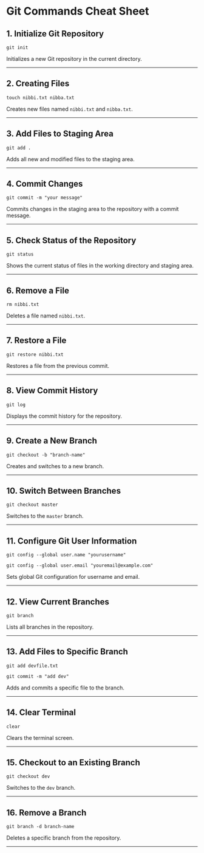 # Git Commands Cheat Sheet

## 1. Initialize Git Repository

`git init`

Initializes a new Git repository in the current directory.

---

## 2. Creating Files

`touch nibbi.txt nibba.txt`

Creates new files named `nibbi.txt` and `nibba.txt`.

---

## 3. Add Files to Staging Area

`git add .`

Adds all new and modified files to the staging area.

---

## 4. Commit Changes

`git commit -m "your message"`

Commits changes in the staging area to the repository with a commit message.

---

## 5. Check Status of the Repository

`git status`

Shows the current status of files in the working directory and staging area.

---

## 6. Remove a File

`rm nibbi.txt`

Deletes a file named `nibbi.txt`.

---

## 7. Restore a File

`git restore nibbi.txt`

Restores a file from the previous commit.

---

## 8. View Commit History

`git log`

Displays the commit history for the repository.

---

## 9. Create a New Branch

`git checkout -b "branch-name"`

Creates and switches to a new branch.

---

## 10. Switch Between Branches

`git checkout master`

Switches to the `master` branch.

---

## 11. Configure Git User Information

`git config --global user.name "yourusername"`

`git config --global user.email "youremail@example.com"`

Sets global Git configuration for username and email.

---

## 12. View Current Branches

`git branch`

Lists all branches in the repository.

---

## 13. Add Files to Specific Branch

`git add devfile.txt`

`git commit -m "add dev"`

Adds and commits a specific file to the branch.

---

## 14. Clear Terminal

`clear`

Clears the terminal screen.

---

## 15. Checkout to an Existing Branch

`git checkout dev`

Switches to the `dev` branch.

---

## 16. Remove a Branch

`git branch -d branch-name`

Deletes a specific branch from the repository.

---
